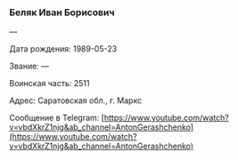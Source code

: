 ### Беляк Иван Борисович

—

Дата рождения: 1989-05-23

Звание: —

Воинская часть: 2511

Адрес: Саратовская обл., г. Маркс

Сообщение в Telegram: [https://www.youtube.com/watch?v=vbdXkrZ1njg&ab_channel=AntonGerashchenko](https://www.youtube.com/watch?v=vbdXkrZ1njg&ab_channel=AntonGerashchenko)
